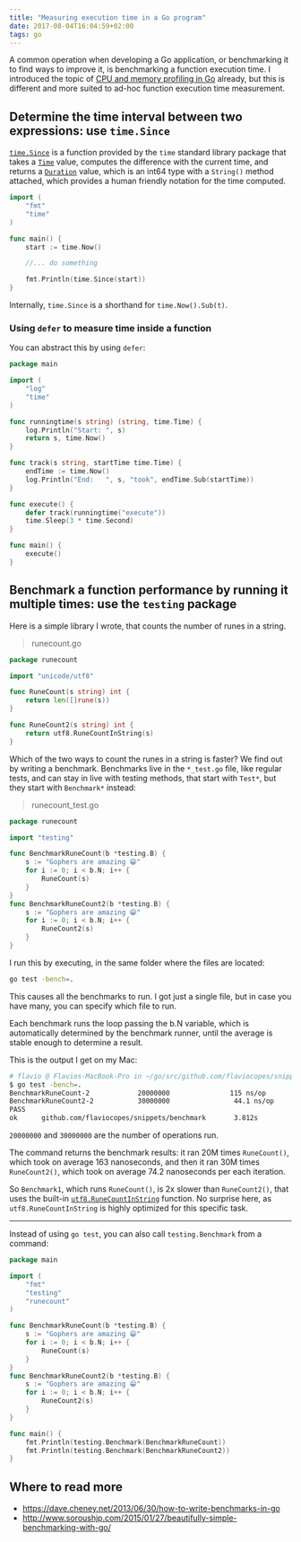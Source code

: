 ```yaml
---
title: "Measuring execution time in a Go program"
date: 2017-08-04T16:04:59+02:00
tags: go
---
```


A common operation when developing a Go application, or benchmarking it to find ways to improve it, is benchmarking a function execution time. I introduced the topic of [CPU and memory profiling in Go](/golang-profiling/) already, but this is different and more suited to ad-hoc function execution time measurement.

## Determine the time interval between two expressions: use `time.Since`

[`time.Since`](https://golang.org/pkg/time/#Since) is a function provided by the `time` standard library package that takes a [`Time`](https://golang.org/pkg/time/#Time) value, computes the difference with the current time, and returns a [`Duration`](https://golang.org/pkg/time/#Duration) value, which is an int64 type with a `String()` method attached, which provides a human friendly notation for the time computed.

```go
import (
    "fmt"
    "time"
)

func main() {
    start := time.Now()

    //... do something

    fmt.Println(time.Since(start))
}
```

Internally, `time.Since` is a shorthand for  `time.Now().Sub(t)`.

### Using `defer` to measure time inside a function

You can abstract this by using `defer`:

```go
package main

import (
    "log"
    "time"
)

func runningtime(s string) (string, time.Time) {
    log.Println("Start:	", s)
    return s, time.Now()
}

func track(s string, startTime time.Time) {
    endTime := time.Now()
    log.Println("End:	", s, "took", endTime.Sub(startTime))
}

func execute() {
    defer track(runningtime("execute"))
    time.Sleep(3 * time.Second)
}

func main() {
    execute()
}
```


## Benchmark a function performance by running it multiple times: use the `testing` package

Here is a simple library I wrote, that counts the number of runes in a string.

> runecount.go

```go
package runecount

import "unicode/utf8"

func RuneCount(s string) int {
    return len([]rune(s))
}

func RuneCount2(s string) int {
    return utf8.RuneCountInString(s)
}
```

Which of the two ways to count the runes in a string is faster? We find out by writing a benchmark. Benchmarks live in the `*_test.go` file, like regular tests, and can stay in live with testing methods, that start with `Test*`, but they start with `Benchmark*` instead:

> runecount_test.go

```go
package runecount

import "testing"

func BenchmarkRuneCount(b *testing.B) {
    s := "Gophers are amazing 😁"
    for i := 0; i < b.N; i++ {
        RuneCount(s)
    }
}
func BenchmarkRuneCount2(b *testing.B) {
    s := "Gophers are amazing 😁"
    for i := 0; i < b.N; i++ {
        RuneCount2(s)
    }
}
```

I run this by executing, in the same folder where the files are located:

```bash
go test -bench=.
```

This causes all the benchmarks to run. I got just a single file, but in case you have many, you can specify which file to run.

Each benchmark runs the loop passing the b.N variable, which is automatically determined by the benchmark runner, until the average is stable enough to determine a result.

This is the output I get on my Mac:

```bash
# flavio @ Flavios-MacBook-Pro in ~/go/src/github.com/flaviocopes/snippets/benchmark on git:master x [18:32:26]
$ go test -bench=.
BenchmarkRuneCount-2            20000000               115 ns/op
BenchmarkRuneCount2-2           30000000                44.1 ns/op
PASS
ok      github.com/flaviocopes/snippets/benchmark       3.812s
```

`20000000` and `30000000` are the number of operations run.

The command returns the benchmark results: it ran 20M times `RuneCount()`, which took on average 163 nanoseconds, and then it ran 30M times `RuneCount2()`, which took on average 74.2 nanoseconds per each iteration.

So `Benchmark1`, which runs `RuneCount()`, is 2x slower than `RuneCount2()`, that uses the built-in [`utf8.RuneCountInString`](https://golang.org/pkg/unicode/utf8/#RuneCountInString) function. No surprise here, as `utf8.RuneCountInString` is highly optimized for this specific task.

---

Instead of using `go test`, you can also call `testing.Benchmark` from a command:

```go
package main

import (
    "fmt"
    "testing"
    "runecount"
)

func BenchmarkRuneCount(b *testing.B) {
    s := "Gophers are amazing 😁"
    for i := 0; i < b.N; i++ {
        RuneCount(s)
    }
}
func BenchmarkRuneCount2(b *testing.B) {
    s := "Gophers are amazing 😁"
    for i := 0; i < b.N; i++ {
        RuneCount2(s)
    }
}

func main() {
    fmt.Println(testing.Benchmark(BenchmarkRuneCount))
    fmt.Println(testing.Benchmark(BenchmarkRuneCount2))
}
```

## Where to read more

- <https://dave.cheney.net/2013/06/30/how-to-write-benchmarks-in-go>
- <http://www.soroushjp.com/2015/01/27/beautifully-simple-benchmarking-with-go/>

